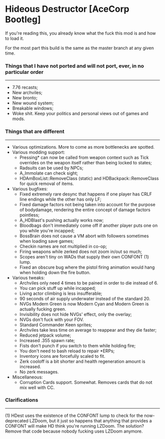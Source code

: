# Hideous Destructor [AceCorp Bootleg]
If you're reading this, you already know what the fuck this mod is and how to load it.

For the most part this build is the same as the master branch at any given time.

### Things that I have not ported and will not port, ever, in no particular order
---
- 7.76 recasts;
- New archviles;
- New bronto;
- New wound system;
- Breakable windows;
- Woke shit. Keep your politics and personal views out of games and mods.

### Things that are different
---
- Various optimizations. More to come as more bottlenecks are spotted.
- Various modding support:
	- Pressing* can now be called from weapon context such as Tick overrides on the weapon itself rather than being locked to states;
	- Radsuits can be used by NPCs;
	- A_Immolate can check sight;
	- HDAmBoxList::RemoveClass (static) and HDBackpack::RemoveClass for quick removal of items.
- Various bugfixes:
	- Fixed extremely rare desync that happens if one player has CRLF line endings while the other has only LF;
	- Fixed damage factors not being taken into account for the purpose of bodydamage, rendering the entire concept of damage factors pointless;
	- A_HDBlast's pushing actually works now;
	- Bloodbags don't immediately come off if another player puts one on you while you're incapped;
	- BossBrain does not cause a VM abort with followers sometimes when loading save games;
	- Checkin names are not multiplied in co-op;
	- Firing weapons while zerked does not zoom in/out so much;
	- Scopes aren't tiny on WADs that supply their own CONFONT (1) lump.
	- Fixed an obscure bug where the pistol firing animation would hang when holding down the fire button.
- Various tweaks:
	- Archviles only need 4 times to be pained in order to die instead of 6.
	- You can pick stuff up while incapped;
	- Living actor climbing is less insufferable;
	- 90 seconds of air supply underwater instead of the standard 20.
	- NVGs Modern Green is now Modern Cyan and Modern Green is actually fucking green.
	- Invisibility does not hide NVGs' effect, only the overlay;
	- NVGs don't fuck with your FOV.
	- Standard Commander Keen sprites;
	- Archviles take less time on average to reappear and they die faster;
	- Reduced jetpack volume;
	- Increased .355 spawn rate;
	- Fists don't punch if you switch to them while holding fire;
	- You don't need to bash reload to repair *ERPs;
	- Inventory icons are forcefully scaled to fit.
	- Zerk cooloff is a bit shorter and health regeneration amount is increased.
	- No zerk messages.
- Miscellaneous:
	- Corruption Cards support. Somewhat. Removes cards that do not mix well with CC.

### Clarifications
---
(1) HDest uses the existence of the CONFONT lump to check for the now-deprecated LZDoom, but it just so happens that anything that provides a CONFONT will make HD think you're running LZDoom. The solution? Remove that code because nobody fucking uses LZDoom anymore.